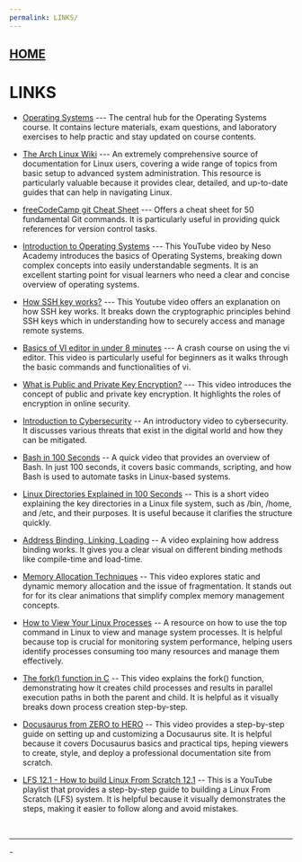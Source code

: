 ```yaml
---
permalink: LINKS/
---
```

## [HOME](../)

# LINKS

* [Operating Systems](https://os.vlsm.org/) --- The central hub for the Operating Systems course. It contains lecture materials, exam questions, and laboratory exercises to help practic and stay updated on course contents.

* [The Arch Linux Wiki](https://wiki.archlinux.org/title/Main_page) --- An extremely comprehensive source of documentation for Linux users, covering a wide range of topics from basic setup to advanced system administration. This resource is particularly valuable because it provides clear, detailed, and up-to-date guides that can help in navigating Linux.

* [freeCodeCamp git Cheat Sheet](https://www.freecodecamp.org/news/git-cheat-sheet/) --- Offers a cheat sheet for 50 fundamental Git commands. It is particularly useful in providing quick references for version control tasks. 

* [Introduction to Operating Systems](https://youtu.be/vBURTt97EkA?si=81_dozikeNZ9jqeJ) --- This YouTube video by Neso Academy introduces the basics of Operating Systems, breaking down complex concepts into easily understandable segments. It is an excellent starting point for visual learners who need a clear and concise overview of operating systems.

* [How SSH key works?](https://www.youtube.com/watch?v=y2SWzw9D4RA) --- This Youtube video offers an explanation on how SSH key works. It breaks down the cryptographic principles behind SSH keys which in understanding how to securely access and manage remote systems.

* [Basics of VI editor in under 8 minutes](https://www.youtube.com/watch?v=-_DvfdgR-LA&t=4s) --- A crash course on using the vi editor. This video is particularly useful for beginners as it walks through the basic commands and functionalities of vi.

* [What is Public and Private Key Encryption?](https://www.youtube.com/watch?v=84sO-0JxoHU) --- This video introduces the concept of public and private key encryption. It highlights the roles of encryption in online security.

* [Introduction to Cybersecurity](https://www.youtube.com/watch?v=ULGILG-ZhO0&list=PLQVJk9oC5JKq15cieChuOU9zFdf-FlnMi) -- An introductory video to cybersecurity. It discusses various threats that exist in the digital world and how they can be mitigated.

* [Bash in 100 Seconds](https://www.youtube.com/watch?v=I4EWvMFj37g) -- A quick video that provides an overview of Bash. In just 100 seconds, it covers basic commands, scripting, and how Bash is used to automate tasks in Linux-based systems.

* [Linux Directories Explained in 100 Seconds](https://www.youtube.com/watch?v=42iQKuQodW4) -- This is a short video explaining the key directories in a Linux file system, such as /bin, /home, and /etc, and their purposes. It is useful because it clarifies the structure quickly.

* [Address Binding, Linking, Loading](https://www.youtube.com/watch?v=40mrrsRJLYc) -- A video explaining how address binding works. It gives you a clear visual on different binding methods like compile-time and load-time. 

* [Memory Allocation Techniques](https://www.youtube.com/watch?v=JPaevdRfmV0) -- This video explores static and dynamic memory allocation and the issue of fragmentation. It stands out for for its clear animations that simplify complex memory management concepts.

* [How to View Your Linux Processes](https://www.freecodecamp.org/news/linux-top/) -- A resource on how to use the top command in Linux to view and manage system processes. It is helpful because top is crucial for monitoring system performance, helping users identify processes consuming too many resources and manage them effectively.

* [The fork() function in C](https://www.youtube.com/watch?v=cex9XrZCU14) -- This video explains the fork() function, demonstrating how it creates child processes and results in parallel execution paths in both the parent and child. It is helpful as it visually breaks down process creation step-by-step.

* [Docusaurus from ZERO to HERO](https://www.youtube.com/watch?v=Aw9D0YMK8Sk) -- This video provides a step-by-step guide on setting up and customizing a Docusaurus site. It is helpful because it covers Docusaurus basics and practical tips, heping viewers to create, style, and deploy a professional documentation site from scratch.

* [LFS 12.1 - How to build Linux From Scratch 12.1](https://www.youtube.com/playlist?list=PLyc5xVO2uDsCKdz6-Ojah0o-ZTqGE7HEX) -- This is a YouTube playlist that provides a step-by-step guide to building a Linux From Scratch (LFS) system. It is helpful because it visually demonstrates the steps, making it easier to follow along and avoid  mistakes.
<br>
<hr>-
